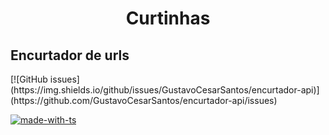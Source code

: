 <h1 align="center"> Curtinhas </h1>

## Encurtador de urls

<p>
  [![GitHub issues](https://img.shields.io/github/issues/GustavoCesarSantos/encurtador-api)](https://github.com/GustavoCesarSantos/encurtador-api/issues)

  [![made-with-ts](https://img.shields.io/badge/made%20with-ts-%232596be)](https://www.typescriptlang.org/)
</p>

